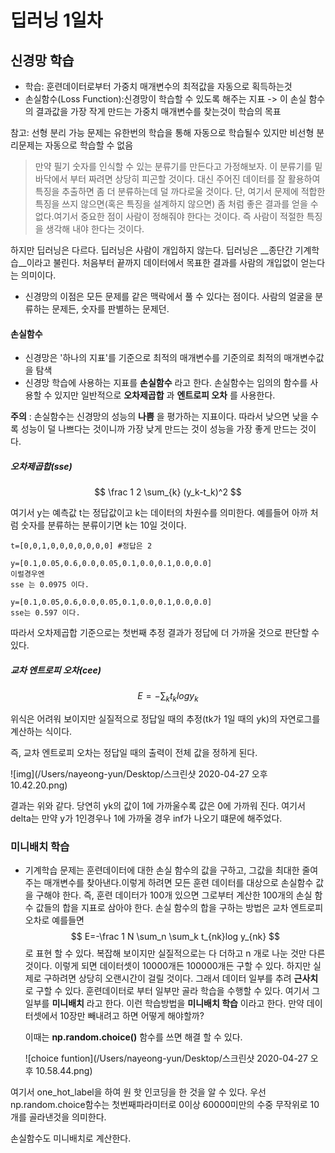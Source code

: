 # 딥러닝 1일차

## 신경망 학습

* 학습: 훈련데이터로부터 가중치 매개변수의 최적값을 자동으로 획득하는것
* 손실함수(Loss Function):신경망이 학습할 수 있도록 해주는 지표 -> 이 손실 함수의 결과값을 가장 작게 만드는 가중치 매개변수를 찾는것이 학습의 목표

참고: 선형 분리 가능 문제는 유한번의 학습을 통해 자동으로 학습될수 있지만 비선형 분리문제는 자동으로 학습할 수 없음

> 만약 필기 숫자를 인식할 수 있는 분류기를 만든다고 가정해보자. 이 분류기를 밑바닥에서 부터 짜려면 상당히 피곤할 것이다. 대신 주어진 데이터를 잘 활용하여 특징을 추출하면 좀 더 분류하는데 덜 까다로울 것이다. 단, 여기서 문제에 적합한 특징을 쓰지 않으면(혹은 특징을 설계하지 않으면) 좀 처럼 좋은 결과를 얻을 수 없다.여기서 중요한 점이 사람이 정해줘야 한다는 것이다. 즉 사람이 적절한 특징을 생각해 내야 한다는 것이다. 

하지만 딥러닝은 다르다. 딥러닝은 사람이 개입하지 않는다. 딥러닝은 __종단간 기계학습__이라고 불린다. 처음부터 끝까지 데이터에서 목표한 결과를 사람의 개입없이 얻는다는 의미이다. 

* 신경망의 이점은 모든 문제를 같은 맥락에서 풀 수 있다는 점이다. 사람의 얼굴을 분류하는 문제든, 숫자를 판별하는 문제던.

#### 손실함수

* 신경망은 '하나의 지표'를 기준으로 최적의 매개변수를 기준의로 최적의 매개변수값을 탐색
* 신경망 학습에 사용하는 지표를 __손실함수__ 라고 한다. 손실함수는 임의의 함수를 사용할 수 있지만 일반적으로 __오차제곱합__ 과 __엔트로피 오차__ 를 사용한다.

__주의__ : 손실함수는 신경망의 성능의 __나쁨__ 을 평가하는 지표이다. 따라서 낮으면 낮을 수록 성능이 덜 나쁘다는 것이니까 가장 낮게 만드는 것이 성능을 가장 좋게 만드는 것이다. 



##### 오차제곱합(sse)

$$
\frac 1 2 	\sum_{k} (y_k-t_k)^2
$$

여기서 y는 예측값 t는 정답값이고 k는 데이터의 차원수를 의미한다. 예를들어 아까 처럼 숫자를 분류하는 분류이기면 k는 10일 것이다.



```
t=[0,0,1,0,0,0,0,0,0,0] #정답은 2

y=[0.1,0.05,0.6,0.0,0.05,0.1,0.0,0.1,0.0,0.0]
이럴경우엔 
sse 는 0.0975 이다.

y=[0.1,0.05,0.6,0.0,0.05,0.1,0.0,0.1,0.0,0.0]
sse는 0.597 이다.
```

따라서 오차제곱합 기준으로는 첫번째 추정 결과가 정답에 더 가까울 것으로 판단할 수 있다.





##### 교차 엔트로피 오차(cee)

$$
E=-\sum_{k}t_klogy_k
$$

위식은 어려워 보이지만 실질적으로 정답일 때의 추정(tk가 1일 때의 yk)의 자연로그를 계산하는 식이다.

즉, 교차 엔트로피 오차는 정답일 때의 출력이 전체 값을 정하게 된다.

![img](/Users/nayeong-yun/Desktop/스크린샷 2020-04-27 오후 10.42.20.png)

결과는 위와 같다. 당연히 yk의 값이 1에 가까울수록 값은 0에 가까워 진다. 여기서 delta는 만약 y가 1인경우나 1에 가까울 경우 inf가 나오기 떄문에 해주었다.



### 미니배치 학습

* 기계학습 문제는 훈련데이터에 대한 손실 함수의 값을 구하고, 그값을 최대한 줄여주는 매개변수를 찾아낸다.이렇게 하려면 모든 훈련 데이터를 대상으로 손실함수 값을 구해야 한다. 즉, 훈련 데이터가 100개 있으면 그로부터 계산한 100개의 손실 함수 값들의 합을 지표로 삼아야 한다. 손실 함수의 합을 구하는 방법은 교차 엔트로피 오차로 예를들면
  $$
  E=-\frac 1 N \sum_n \sum_k t_{nk}log y_{nk}
  $$
  로 표현 할 수 있다. 복잡해 보이지만 실질적으로는 다 더하고 n 개로 나눈 것만 다른것이다. 이렇게 되면 데이터셋이 10000개든 100000개든 구할 수 있다. 하지만 실제로 구하려면 상당히 오랜시간이 걸릴 것이다. 그래서 데이터 일부를 추려 __근사치__  로 구할 수 있다. 훈련데이터로 부터 일부만 골라 학습을 수행할 수 있다. 여기서 그 일부를 __미니배치__ 라고 한다. 이런 학습방법을 __미니배치 학습__ 이라고 한다. 만약 데이터셋에서 10장만 빼내려고 하면 어떻게 해야할까? 

  이때는 __np.random.choice()__ 함수를 쓰면 해결 할 수 있다.

  ![choice funtion](/Users/nayeong-yun/Desktop/스크린샷 2020-04-27 오후 10.58.44.png)

여기서 one_hot_label을 하여 원 핫 인코딩을 한 것을 알 수 있다. 우선 np.random.choice함수는 첫번째파라미터로 0이상 60000미만의 수중 무작위로 10개를 골라낸것을 의미한다.

손실함수도 미니배치로 계산한다.
